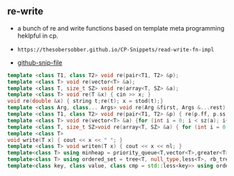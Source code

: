 
## re-write

- a bunch of re and write functions based on template meta programming heklpful in cp.
- ```
  https://thesobersobber.github.io/CP-Snippets/read-write-fn-impl
  ```
- [github-snip-file](https://github.com/theSoberSobber/CP-Snippets/blob/main/snippets.json#L1675)

```cpp
template <class T1, class T2> void re(pair<T1, T2> &p);
template <class T> void re(vector<T> &a);
template <class T, size_t SZ> void re(array<T, SZ> &a);
template <class T> void re(T &x) { cin >> x; }
void re(double &x) { string t;re(t); x = stod(t);}
template <class Arg, class... Args> void re(Arg &first, Args &...rest) { re(first);  re(rest...); } 
template <class T1, class T2> void re(pair<T1, T2> &p) { re(p.ff, p.ss); }
template <class T> void re(vector<T> &a) {for (int i = 0; i < sz(a); i++) re(a[i]); }
template <class T, size_t SZ>void re(array<T, SZ> &a) { for (int i = 0; i < SZ; i++)      re(a[i]); }
template <class T>
void write(T x) { cout << x << " "; }
template <class T> void writen(T x) { cout << x << nl; }
template<class T> using minheap = priority_queue<T,vector<T>,greater<T> >;
template<class T> using ordered_set = tree<T, null_type,less<T>, rb_tree_tag, tree_order_statistics_node_update> ;
template<class key, class value, class cmp = std::less<key>> using ordered_map = tree<key, value, cmp, rb_tree_tag, tree_order_statistics_node_update>;

```
